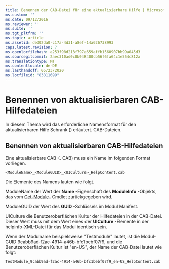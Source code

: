 ```yaml
---
title: Benennen der CAB-Datei für eine aktualisierbare Hilfe | Microsoft-Dokumentation
ms.custom: ''
ms.date: 09/12/2016
ms.reviewer: ''
ms.suite: ''
ms.tgt_pltfrm: ''
ms.topic: article
ms.assetid: de302da0-c17a-4d31-a8ef-14a626738993
caps.latest.revision: 7
ms.openlocfilehash: a253f98d213f797a659affb1560907bb99a045d3
ms.sourcegitcommit: 2aec310ad0c0b048400cb56f6fa64c1e554c812a
ms.translationtype: MT
ms.contentlocale: de-DE
ms.lasthandoff: 05/23/2020
ms.locfileid: "83811699"
---
```

# <a name="how-to-name-an-updatable-help-cab-file"></a>Benennen von aktualisierbaren CAB-Hilfedateien

In diesem Thema wird das erforderliche Namensformat für den aktualisierbaren Hilfe Schrank () erläutert. CAB-Dateien.

## <a name="how-to-name-an-updatable-help-cab-file"></a>Benennen von aktualisierbaren CAB-Hilfedateien

Eine aktualisierbare CAB-(. CAB) muss ein Name im folgenden Format vorliegen.

`<ModuleName>_<ModuleGUID>_<UICulture>_HelpContent.cab`

Die Elemente des Namens lauten wie folgt.

ModuleName der Wert der **Name** -Eigenschaft des **ModuleInfo** -Objekts, das vom [Get-Module-](/powershell/module/Microsoft.PowerShell.Core/Get-Module) Cmdlet zurückgegeben wird.

ModuleGUID der Wert des **GUID** -Schlüssels im Modul Manifest.

UICulture die Benutzeroberflächen Kultur der Hilfedateien in der CAB-Datei. Dieser Wert muss mit dem Wert eines der **UICulture** -Elemente in der helpinfo-XML-Datei für das Modul identisch sein.

Wenn der Modulname beispielsweise "Testmodule" lautet, ist die Modul-GUID 9cabb9ad-f2ac-4914-a46b-bfc1bebf07f9, und die Benutzeroberflächen Kultur ist "en-US", der Name der CAB-Datei lautet wie folgt:

`TestModule_9cabb9ad-f2ac-4914-a46b-bfc1bebf07f9_en-US_HelpContent.cab`
